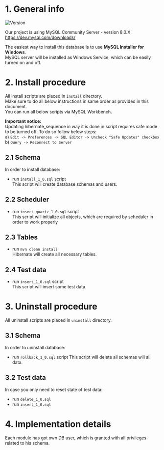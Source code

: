 # 1. General info
![Version](https://img.shields.io/badge/version-1.3-blue?style=for-the-badge)  

Our project is using MySQL Community Server - version 8.0.X 
https://dev.mysql.com/downloads/  

The easiest way to install this database is to use **MySQL Installer for Windows**.  
MySQL server will be installed as Windows Service, which can be easily turned on and off.
# 2. Install procedure
All install scripts are placed in `install` directory.  
Make sure to do all below instructions in same order as provided in this document.  
You can run all below scripts via MySQL Workbench.  

**Important notice:**  
Updating hibernate_sequence in way it is done in script requires safe mode to be turned off. 
To do so follow below steps:  
a) `Edit -> Preferences -> SQL Editor -> Uncheck "Safe Updates" checkbox`  
b) `Query -> Reconnect to Server` 
## 2.1 Schema
In order to install database: 
* run `install_1_0.sql` script  
This script will create database schemas and users.  

## 2.2 Scheduler
* run `insert_quartz_1_0.sql` script  
This script will initialize all objects, which are required by scheduler in order to work properly

## 2.3 Tables
* run `mvn clean install`  
Hibernate will create all necessary tables.  

## 2.4 Test data
* run `insert_1_0.sql` script  
This script will insert some test data.   

# 3. Uninstall procedure
All uninstall scripts are placed in `uninstall` directory.  
## 3.1 Schema
In order to uninstall database:   
* run `rollback_1_0.sql` script
This script will delete all schemas will all data.  

## 3.2 Test data
In case you only need to reset state of test data:
* run `delete_1_0.sql`  
* run `insert_1_0.sql`

# 4. Implementation details
Each module has got own DB user, which is granted with all privileges related to his schema.
